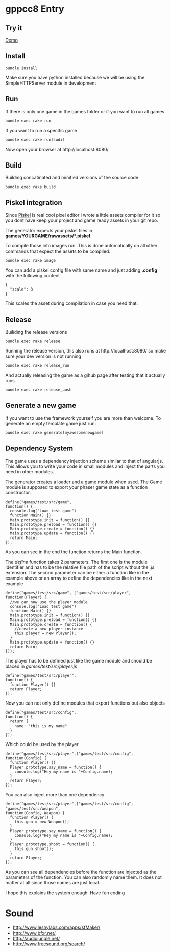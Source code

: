 # gppcc8 Entry

## Try it
[Demo](http://suddani.github.io/phaser_mini_games/)

## Install
```
bundle install
```
Make sure you have python installed because we will be using the SimpleHTTPServer module in development

## Run

If there is only one game in the games folder or if you want to run all games
```
bundle exec rake run
```

If you want to run a specific game
```
bundle exec rake run[sudi]
```

Now open your browser at http://localhost:8080/

## Build
Building concatinated and minified versions of the source code
```
bundle exec rake build
```

## Piskel integration
Since [Piskel](http://www.piskelapp.com/) is real cool pixel editor i wrote a little assets compiler for it so you dont have keep your project and game ready assets in your git repo.

The generator expects your piskel files in **games/YOURGAME/rawassets/*.piskel**

To compile those into images run. This is done automatically on all other commands that expect the assets to be compiled.
```
bundle exec rake image
```
You can add a piskel config file with same name and just adding **.config** with the following content
```
{
  "scale": 3
}
```
This scales the asset during compilation in case you need that.

## Release
Builiding the release versions
```
bundle exec rake release
```
Running the release version, this also runs at http://localhost:8080/ so make sure your dev version is not running
```
bundle exec rake release_run
```
And actually releasing the game as a gihub page after testing that it actually runs
```
bundle exec rake release_push
```

## Generate a new game
If you want to use the framework yourself you are more than welcome. To generate an empty template game just run:
```
bundle exec rake generate[myawesomenewgame]
```

## Dependency System
The game uses a dependency injection scheme similar to that of angularjs. This allows you to write your code in small modules and inject the parts you need in other modules.

The generator creates a loader and a game module when used. The Game module is supposed to export your phaser game state as a function constructor.

```
define("games/test/src/game",
function() {
  console.log("Load test game")
  function Main() {}
  Main.prototype.init = function() {}
  Main.prototype.preload = function() {}
  Main.prototype.create = function() {}
  Main.prototype.update = function() {}
  return Main;
});
```
As you can see in the end the function returns the Main function.

The *define* function takes 2 parameters. The first one is the module identifier and has to be the relative file path of the script without the *.js* extension. The second parameter can be either a function like in the example above or an array to define the dependencies like in the next example
```
define("games/test/src/game", ["games/test/src/player",
function(Player) {
  //we can now use the player module
  console.log("Load test game")
  function Main() {}
  Main.prototype.init = function() {}
  Main.prototype.preload = function() {}
  Main.prototype.create = function() {
    //create a new player instance
    this.player = new Player();
  }
  Main.prototype.update = function() {}
  return Main;
}]);
```
The player has to be defined just like the game module and should be placed in *games/test/src/player.js*
```
define("games/test/src/player",
function() {
  function Player() {}
  return Player;
});
```
Now you can not only define modules that export functions but also objects
```
define("games/test/src/config",
function() {
  return {
    name: "this is my name"
  }
});
```
Which could be used by the player
```
define("games/test/src/player",["games/test/src/config",
function(Config) {
  function Player() {}
  Player.prototype.say_name = function() {
    console.log("Hey my name is "+Config.name);
  }
  return Player;
});
```
You can also inject more than one dependency
```
define("games/test/src/player",["games/test/src/config", "games/test/src/weapon",
function(Config, Weapon) {
  function Player() {
    this.gun = new Weapon();
  }
  Player.prototype.say_name = function() {
    console.log("Hey my name is "+Config.name);
  }
  Player.prototype.shoot = function() {
    this.gun.shoot();
  }
  return Player;
});
```
As you can see all dependencies before the function are injected as the parameters of the function. You can also randomly name them. It does not matter at all since those names are just local.

I hope this explains the system enough. Have fun coding


# Sound
- http://www.leshylabs.com/apps/sfMaker/
- http://www.bfxr.net/
- http://audiojungle.net/
- http://www.freesound.org/search/
